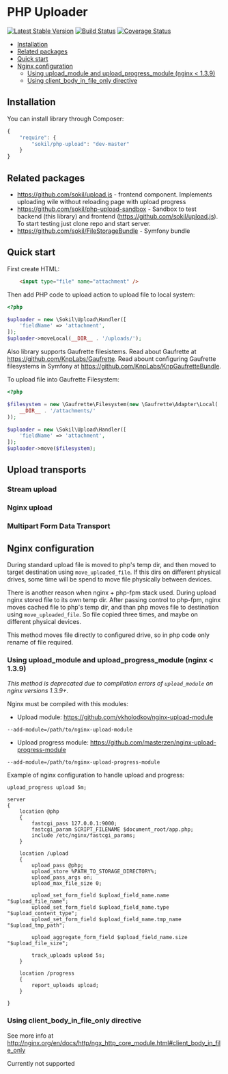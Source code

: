 PHP Uploader
========

[![Latest Stable Version](https://poser.pugx.org/sokil/php-upload/v/stable.png)](https://packagist.org/packages/sokil/php-upload)
[![Build Status](https://travis-ci.org/sokil/php-upload.svg?branch=master)](https://travis-ci.org/sokil/php-upload)
[![Coverage Status](https://coveralls.io/repos/sokil/php-upload/badge.svg?branch=master&service=github)](https://coveralls.io/github/sokil/php-upload?branch=master)

* [Installation](#installation)
* [Related packages](#related-packages)
* [Quick start](#quick-start)
* [Nginx configuration](#nginx-configuration)
    * [Using upload_module and upload_progress_module (nginx < 1.3.9)](#using-upload_module-and-upload_progress_module-nginx--139)
    * [Using client_body_in_file_only directive](#using-client_body_in_file_only-directive)

## Installation

You can install library through Composer:
```javascript
{
    "require": {
        "sokil/php-upload": "dev-master"
    }
}
```

## Related packages

* https://github.com/sokil/upload.js - frontend component. Implements uploading wile without reloading page with upload progress
* https://github.com/sokil/php-upload-sandbox - Sandbox to test backend (this library) and frontend (https://github.com/sokil/upload.js). To start testing just clone repo and start server.
* https://github.com/sokil/FileStorageBundle - Symfony bundle

## Quick start

First create HTML:
```html
    <input type="file" name="attachment" />
```

Then add PHP code to upload action to upload file to local system:

```php
<?php

$uploader = new \Sokil\Upload\Handler([
    'fieldName' => 'attachment',
]);
$uploader->moveLocal(__DIR__ . '/uploads/');
```

Also library supports Gaufrette filesistems. Read about Gaufrette at https://github.com/KnpLabs/Gaufrette.
Read abount configuring Gaufrette filesystems in Symfony at https://github.com/KnpLabs/KnpGaufretteBundle.

To upload file into Gaufrette Filesystem:
```php
<?php

$filesystem = new \Gaufrette\Filesystem(new \Gaufrette\Adapter\Local(
    __DIR__ . '/attachments/'
));

$uploader = new \Sokil\Upload\Handler([
    'fieldName' => 'attachment',
]);
$uploader->move($filesystem);
```

## Upload transports

### Stream upload
### Nginx upload
### Multipart Form Data Transport

## Nginx configuration

During standard upload file is moved to php's temp dir, and then moved to target
destination using `move_uploaded_file`. If this dirs on different
physical drives, some time will be spend to move file physically between devices.

There is another reason when nginx + php-fpm stack used.
During upload nginx stored file to its own temp dir. After passing control to 
php-fpm, nginx moves cached file to php's temp dir, and than php moves file 
to destination using `move_uploaded_file`. So file copied three times, and
maybe on different physical devices.

This method moves file directly to configured drive, so in php code only
rename of file required.

### Using upload_module and upload_progress_module (nginx < 1.3.9)

_This method is deprecated due to compilation errors of `upload_module` on nginx versions 1.3.9+._

Nginx must be compiled with this modules:
* Upload module: https://github.com/vkholodkov/nginx-upload-module
```
--add-module=/path/to/nginx-upload-module
```
* Upload progress module: https://github.com/masterzen/nginx-upload-progress-module
```
--add-module=/path/to/nginx-upload-progress-module
```

Example of nginx configuration to handle upload and progress:
```
upload_progress upload 5m;

server
{
    location @php
    {
        fastcgi_pass 127.0.0.1:9000;
        fastcgi_param SCRIPT_FILENAME $document_root/app.php;
        include /etc/nginx/fastcgi_params;
    }

    location /upload
    {
        upload_pass @php;
        upload_store %PATH_TO_STORAGE_DIRECTORY%;
        upload_pass_args on;
        upload_max_file_size 0;

        upload_set_form_field $upload_field_name.name "$upload_file_name";
        upload_set_form_field $upload_field_name.type "$upload_content_type";
        upload_set_form_field $upload_field_name.tmp_name "$upload_tmp_path";

        upload_aggregate_form_field $upload_field_name.size "$upload_file_size";

        track_uploads upload 5s;
    }

    location /progress
    {
        report_uploads upload;
    }

}
```

### Using client_body_in_file_only directive

See more info at http://nginx.org/en/docs/http/ngx_http_core_module.html#client_body_in_file_only

Currently not supported
